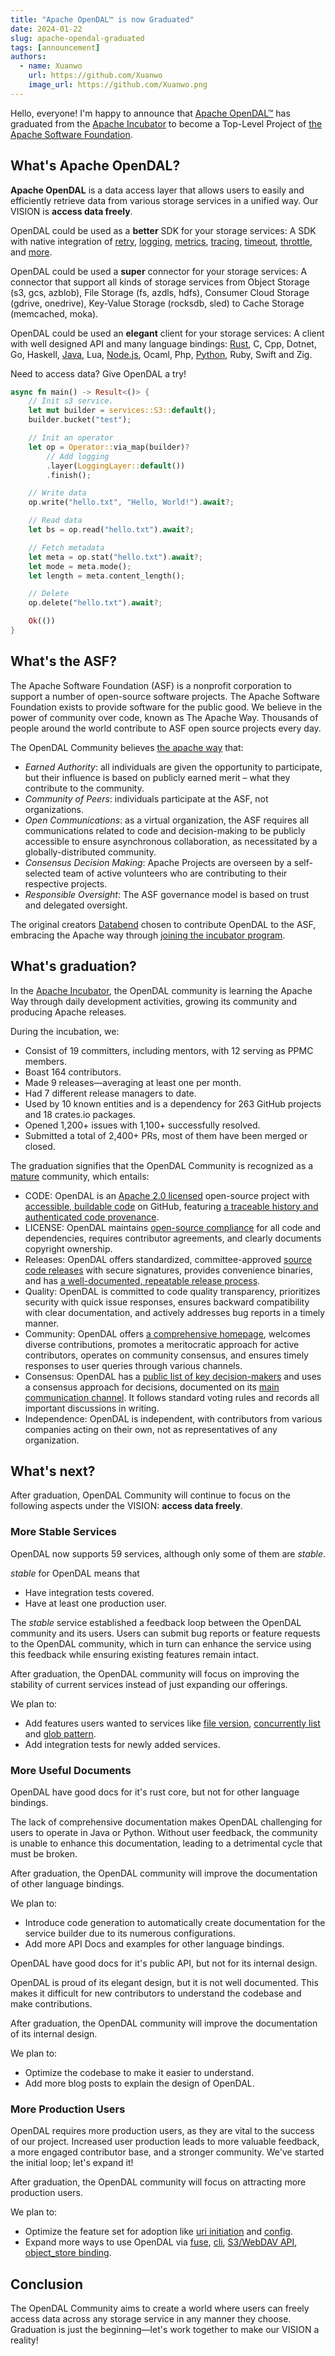 ```yaml
---
title: "Apache OpenDAL™ is now Graduated"
date: 2024-01-22
slug: apache-opendal-graduated
tags: [announcement]
authors:
  - name: Xuanwo
    url: https://github.com/Xuanwo
    image_url: https://github.com/Xuanwo.png
---
```


Hello, everyone! I'm happy to announce that [Apache OpenDAL™](https://opendal.apache.org/) has graduated from the [Apache Incubator](https://incubator.apache.org/) to become a Top-Level Project of [the Apache Software Foundation](https://apache.org/).

## What's Apache OpenDAL?

**Apache OpenDAL** is a data access layer that allows users to easily and efficiently retrieve data from various storage services in a unified way. Our VISION is **access data freely**.

OpenDAL could be used as a **better** SDK for your storage services: A SDK with native integration of [retry](https://opendal.apache.org/docs/rust/opendal/layers/struct.RetryLayer.html), [logging](https://opendal.apache.org/docs/rust/opendal/layers/struct.LoggingLayer.html), [metrics](https://opendal.apache.org/docs/rust/opendal/layers/struct.MetricsLayer.html), [tracing](https://opendal.apache.org/docs/rust/opendal/layers/struct.TracingLayer.html), [timeout](https://opendal.apache.org/docs/rust/opendal/layers/struct.TimeoutLayer.html), [throttle](https://opendal.apache.org/docs/rust/opendal/layers/struct.ThrottleLayer.html), and [more](https://opendal.apache.org/docs/rust/opendal/layers/index.html).

OpenDAL could be used a **super** connector for your storage services: A connector that support all kinds of storage services from Object Storage (s3, gcs, azblob), File Storage (fs, azdls, hdfs), Consumer Cloud Storage (gdrive, onedrive), Key-Value Storage (rocksdb, sled) to Cache Storage (memcached, moka).

OpenDAL could be used an **elegant** client for your storage services: A client with well designed API and  many language bindings: [Rust](https://crates.io/crates/opendal), C, Cpp, Dotnet, Go, Haskell, [Java](https://mvnrepository.com/artifact/org.apache.opendal/opendal-java), Lua, [Node.js](https://www.npmjs.com/package/opendal), Ocaml, Php, [Python](https://pypi.org/project/opendal/), Ruby, Swift and Zig.

Need to access data? Give OpenDAL a try!

```rust
async fn main() -> Result<()> {
    // Init s3 service.
    let mut builder = services::S3::default();
    builder.bucket("test");

    // Init an operator
    let op = Operator::via_map(builder)?
        // Add logging
        .layer(LoggingLayer::default())
        .finish();

    // Write data
    op.write("hello.txt", "Hello, World!").await?;

    // Read data
    let bs = op.read("hello.txt").await?;

    // Fetch metadata
    let meta = op.stat("hello.txt").await?;
    let mode = meta.mode();
    let length = meta.content_length();

    // Delete
    op.delete("hello.txt").await?;

    Ok(())
}
```

## What's the ASF?

The Apache Software Foundation (ASF) is a nonprofit corporation to support a number of open-source software projects. The Apache Software Foundation exists to provide software for the public good. We believe in the power of community over code, known as The Apache Way. Thousands of people around the world contribute to ASF open source projects every day. 

The OpenDAL Community believes [the apache way](https://www.apache.org/theapacheway/) that:

- *Earned Authority*: all individuals are given the opportunity to participate, but their influence is based on publicly earned merit – what they contribute to the community.
- *Community of Peers*: individuals participate at the ASF, not organizations.
- *Open Communications*: as a virtual organization, the ASF requires all communications related to code and decision-making to be publicly accessible to ensure asynchronous collaboration, as necessitated by a globally-distributed community.
- *Consensus Decision Making*: Apache Projects are overseen by a self-selected team of active volunteers who are contributing to their respective projects.
- *Responsible Oversight*: The ASF governance model is based on trust and delegated oversight.

The original creators [Databend](https://github.com/datafuselabs/databend/) chosen to contribute OpenDAL to the ASF, embracing the Apache way through [joining the incubator program](https://opendal.apache.org/blog/opendal-entered-apache-incubator).

## What's graduation?

In the [Apache Incubator](https://incubator.apache.org/), the OpenDAL community is learning the Apache Way through daily development activities, growing its community and producing Apache releases.

During the incubation, we:

- Consist of 19 committers, including mentors, with 12 serving as PPMC members.
- Boast 164 contributors.
- Made 9 releases—averaging at least one per month.
- Had 7 different release managers to date.
- Used by 10 known entities and is a dependency for 263 GitHub projects and 18 crates.io packages.
- Opened 1,200+ issues with 1,100+ successfully resolved.
- Submitted a total of 2,400+ PRs, most of them have been merged or closed.

The graduation signifies that the OpenDAL Community is recognized as a [mature](https://opendal.apache.org/community/maturity) community, which entails:

- CODE: OpenDAL is an [Apache 2.0 licensed](https://github.com/apache/opendal/blob/main/LICENSE) open-source project with [accessible, buildable code](https://github.com/apache/opendal) on GitHub, featuring [a traceable history and authenticated code provenance](https://github.com/apache/opendal/commits/main/). 
- LICENSE: OpenDAL maintains [open-source compliance](https://github.com/apache/opendal/blob/main/DEPENDENCIES.md) for all code and dependencies, requires contributor agreements, and clearly documents copyright ownership.
- Releases: OpenDAL offers standardized, committee-approved [source code releases](https://downloads.apache.org/opendal/) with secure signatures, provides convenience binaries, and has [a well-documented, repeatable release process](https://opendal.apache.org/community/committers/release).
- Quality: OpenDAL is committed to code quality transparency, prioritizes security with quick issue responses, ensures backward compatibility with clear documentation, and actively addresses bug reports in a timely manner.
- Community: OpenDAL offers [a comprehensive homepage](https://opendal.apache.org/), welcomes diverse contributions, promotes a meritocratic approach for active contributors, operates on community consensus, and ensures timely responses to user queries through various channels. 
- Consensus: OpenDAL has a [public list of key decision-makers](https://projects.apache.org/committee.html?opendal) and uses a consensus approach for decisions, documented on its [main communication channel](https://lists.apache.org/list.html?dev@opendal.apache.org). It follows standard voting rules and records all important discussions in writing.
- Independence: OpenDAL is independent, with contributors from various companies acting on their own, not as representatives of any organization.

## What's next?

After graduation, OpenDAL Community will continue to focus on the following aspects under the VISION: **access data freely**.

### More Stable Services

OpenDAL now supports 59 services, although only some of them are *stable*.

*stable* for OpenDAL means that

- Have integration tests covered.
- Have at least one production user.

The *stable* service established a feedback loop between the OpenDAL community and its users. Users can submit bug reports or feature requests to the OpenDAL community, which in turn can enhance the service using this feedback while ensuring existing features remain intact.

After graduation, the OpenDAL community will focus on improving the stability of current services instead of just expanding our offerings.

We plan to:

- Add features users wanted to services like [file version](https://github.com/apache/opendal/issues/2611), [concurrently list](https://github.com/apache/opendal/issues/3977) and [glob pattern](https://github.com/apache/opendal/issues/1251).
- Add integration tests for newly added services.

### More Useful Documents

OpenDAL have good docs for it's rust core, but not for other language bindings.

The lack of comprehensive documentation makes OpenDAL challenging for users to operate in Java or Python. Without user feedback, the community is unable to enhance this documentation, leading to a detrimental cycle that must be broken.

After graduation, the OpenDAL community will improve the documentation of other language bindings.

We plan to:

- Introduce code generation to automatically create documentation for the service builder due to its numerous configurations.
- Add more API Docs and examples for other language bindings.

OpenDAL have good docs for it's public API, but not for its internal design.

OpenDAL is proud of its elegant design, but it is not well documented. This makes it difficult for new contributors to understand the codebase and make contributions.

After graduation, the OpenDAL community will improve the documentation of its internal design.

We plan to:

- Optimize the codebase to make it easier to understand.
- Add more blog posts to explain the design of OpenDAL.

### More Production Users

OpenDAL requires more production users, as they are vital to the success of our project. Increased user production leads to more valuable feedback, a more engaged contributor base, and a stronger community. We've started the initial loop; let's expand it!

After graduation, the OpenDAL community will focus on attracting more production users.

We plan to:

- Optimize the feature set for adoption like [uri initiation](https://github.com/apache/opendal/issues/3022) and [config](https://github.com/apache/opendal/issues/3240).
- Expand more ways to use OpenDAL via [fuse](https://github.com/apache/opendal/tree/main/bin/ofs), [cli](https://github.com/apache/opendal/tree/main/bin/oli), [S3/WebDAV API](https://github.com/apache/opendal/tree/main/bin/oli), [object_store binding](https://github.com/apache/opendal/tree/main/integrations/object_store).

## Conclusion

The OpenDAL Community aims to create a world where users can freely access data across any storage service in any manner they choose. Graduation is just the beginning—let's work together to make our VISION a reality!
